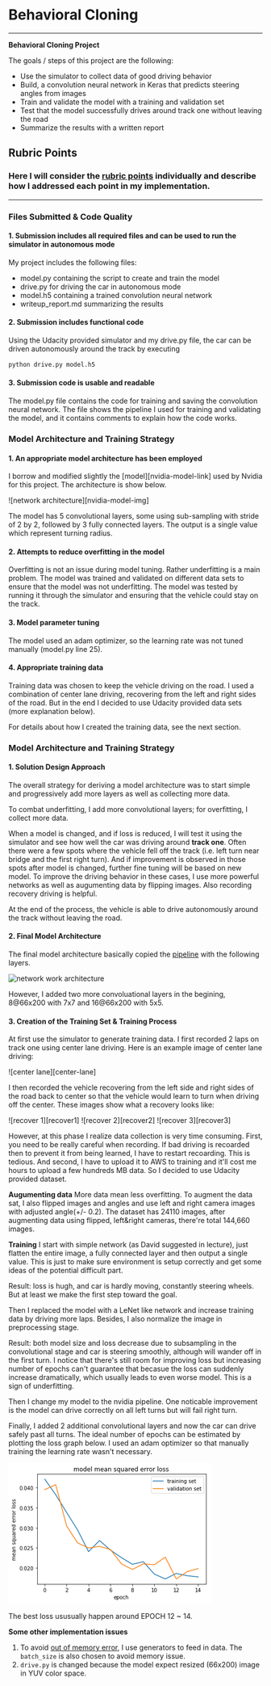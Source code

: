 # **Behavioral Cloning** 

---

**Behavioral Cloning Project**

The goals / steps of this project are the following:
* Use the simulator to collect data of good driving behavior
* Build, a convolution neural network in Keras that predicts steering angles from images
* Train and validate the model with a training and validation set
* Test that the model successfully drives around track one without leaving the road
* Summarize the results with a written report


[//]: # (Image References)

[nvidia-model]: https://devblogs.nvidia.com/parallelforall/wp-content/uploads/2016/08/cnn-architecture.png
[loss_visual]: ./examples/loss_visual.png
[data_visual]: ./example/data_visual.png
[center]: ./example/center.png
[recovery1]: ./example/recover1.png
[recovery2]: ./example/recover2.png
[recovery3]: ./example/recover3.png

[//]: # (Links)
[nvidia]: https://devblogs.nvidia.com/parallelforall/deep-learning-self-driving-cars/
[oom]: https://github.com/aymericdamien/TensorFlow-Examples/issues/38

## Rubric Points
### Here I will consider the [rubric points](https://review.udacity.com/#!/rubrics/432/view) individually and describe how I addressed each point in my implementation.  

---
### Files Submitted & Code Quality

#### 1. Submission includes all required files and can be used to run the simulator in autonomous mode

My project includes the following files:
* model.py containing the script to create and train the model
* drive.py for driving the car in autonomous mode
* model.h5 containing a trained convolution neural network 
* writeup_report.md summarizing the results

#### 2. Submission includes functional code
Using the Udacity provided simulator and my drive.py file, the car can be driven autonomously around the track by executing 
```sh
python drive.py model.h5
```

#### 3. Submission code is usable and readable

The model.py file contains the code for training and saving the convolution neural network. The file shows the pipeline I used for training and validating the model, and it contains comments to explain how the code works.

### Model Architecture and Training Strategy

#### 1. An appropriate model architecture has been employed

I borrow and modified slightly the [model][nvidia-model-link] used by Nvidia for this project. The architecture is show below.

![network architecture][nvidia-model-img]

The model has 5 convolutional layers, some using sub-sampling with stride of 2 by 2, followed by 3 fully connected layers. The output is a single value which represent turning radius.

#### 2. Attempts to reduce overfitting in the model

Overfitting is not an issue during model tuning. Rather underfitting is a main problem. The model was trained and validated on different data sets to ensure that the model was not underfitting. The model was tested by running it through the simulator and ensuring that the vehicle could stay on the track.

#### 3. Model parameter tuning

The model used an adam optimizer, so the learning rate was not tuned manually (model.py line 25).

#### 4. Appropriate training data

Training data was chosen to keep the vehicle driving on the road. I used a combination of center lane driving, recovering from the left and right sides of the road. But in the end I decided to use Udacity provided data sets (more explanation below).

For details about how I created the training data, see the next section. 

### Model Architecture and Training Strategy

#### 1. Solution Design Approach

The overall strategy for deriving a model architecture was to start simple and progressively add more layers as well as collecting more data.

To combat underfitting, I add more convolutional layers; for overfitting, I collect more data.

When a model is changed, and if loss is reduced, I will test it using the simulator and see how well the car was driving around **track one**. Often there were a few spots where the vehicle fell off the track (i.e. left turn near bridge and the first right turn). And if improvement is observed in those spots after model is changed, further fine tuning will be based on new model. To improve the driving behavior in these cases, I use more powerful networks as well as augumenting data by flipping images. Also recording recovery driving is helpful.

At the end of the process, the vehicle is able to drive autonomously around the track without leaving the road.

#### 2. Final Model Architecture

The final model architecture basically copied the [pipeline][nvidia] with the following layers.

![network work architecture][nvidia-model]

However, I added two more convoluational layers in the begining, 8@66x200 with 7x7 and 16@66x200 with 5x5.

#### 3. Creation of the Training Set & Training Process

At first use the simulator to generate training data. I first recorded 2 laps on track one using center lane driving. Here is an example image of center lane driving:

![center lane][center-lane]

I then recorded the vehicle recovering from the left side and right sides of the road back to center so that the vehicle would learn to turn when driving off the center. These images show what a recovery looks like:

![recover 1][recover1]
![recover 2][recover2]
![recover 3][recover3]

However, at this phase I realize data collection is very time consuming. First, you need to be really careful when recording. If bad driving is recoarded then to prevent it from being learned, I have to restart recoarding. This is tedious. And second, I have to upload it to AWS to training and it'll cost me hours to upload a few hundreds MB data. So I decided to use Udacity provided dataset.

**Augumenting data**
More data mean less overfitting. To augment the data sat, I also flipped images and angles and use left and right camera images with adjusted angle(+/- 0.2). The dataset has 24110 images, after augmenting data using flipped, left&right cameras, there're total 144,660 images.

**Training**
I start with simple network (as David suggested in lecture), just flatten the entire image, a fully connected layer and then output a single value. This is just to make sure environment is setup correctly and get some ideas of the potential difficult part. 

Result: loss is hugh, and car is hardly moving, constantly steering wheels. But at least we make the first step toward the goal.

Then I replaced the model with a LeNet like network and increase training data by driving more laps. Besides, I also normalize the image in preprocessing stage. 

Result: both model size and loss decrease due to subsampling in the convolutional stage and car is steering smoothly, although will wander off in the first turn. I notice that there's still room for improving loss but increasing number of epochs can't guarantee that becasue the loss can suddenly increase dramatically, which usually leads to even worse model. This is a sign of underfitting.

Then I change my model to the nvidia pipeline. One noticable improvement is the model can drive correctly on all left turns but will fail right turn.

Finally, I added 2 additional convolutional layers and now the car can drive safely past all turns. The ideal number of epochs can be estimated by plotting the loss graph below. I used an adam optimizer so that manually training the learning rate wasn't necessary.

 ![loss graph][loss_visual]

 The best loss ususually happen around EPOCH 12 ~ 14.

**Some other implementation issues**
1. To avoid [out of memory error][oom], I use generators to feed in data. The `batch_size` is also chosen to avoid memory issue. 
1. `drive.py` is changed because the model expect resized (66x200) image in YUV color space.

